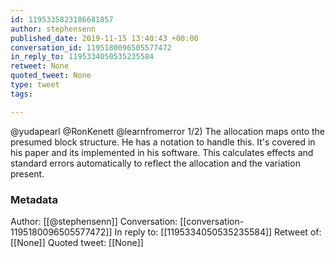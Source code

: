 ```yaml
---
id: 1195335823186681857
author: stephensenn
published_date: 2019-11-15 13:40:43 +00:00
conversation_id: 1195180096505577472
in_reply_to: 1195334050535235584
retweet: None
quoted_tweet: None
type: tweet
tags:

---
```


@yudapearl @RonKenett @learnfromerror 1/2) The allocation maps onto the presumed block structure. He has a notation to handle this. It's covered in his paper and its implemented in his software. This calculates effects and standard errors automatically to reflect the allocation and the variation present.

### Metadata

Author: [[@stephensenn]]
Conversation: [[conversation-1195180096505577472]]
In reply to: [[1195334050535235584]]
Retweet of: [[None]]
Quoted tweet: [[None]]
